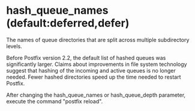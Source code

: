 # hash_queue_names (default:deferred,defer) 


The names of queue directories that are split across multiple
subdirectory levels.


 Before Postfix version 2.2, the default list of hashed queues
was significantly larger. Claims about improvements in file system
technology suggest that hashing of the incoming and active queues
is no longer needed. Fewer hashed directories speed up the time
needed to restart Postfix. 


After changing the hash_queue_names or hash_queue_depth parameter,
execute the command "postfix reload".



